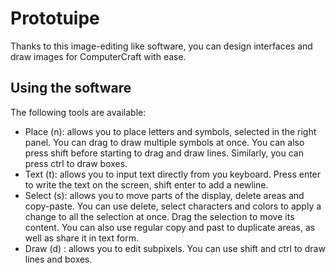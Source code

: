 # Prototuipe

Thanks to this image-editing like software, you can design interfaces and draw images for ComputerCraft with ease.

## Using the software

The following tools are available:

- Place (n): allows you to place letters and symbols, selected in the right panel. You can drag to draw multiple symbols at once.
  You can also press shift before starting to drag and draw lines.
  Similarly, you can press ctrl to draw boxes.
- Text (t): allows you to input text directly from you keyboard.
  Press enter to write the text on the screen, shift enter to add a newline.
- Select (s): allows you to move parts of the display, delete areas and copy-paste.
  You can use delete, select characters and colors to apply a change to all the selection at once.
  Drag the selection to move its content.
  You can also use regular copy and past to duplicate areas, as well as share it in text form.
- Draw (d) : allows you to edit subpixels.
  You can use shift and ctrl to draw lines and boxes.

